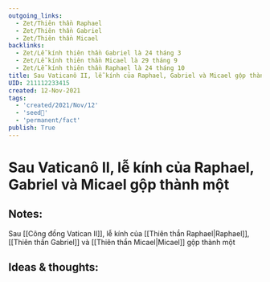 ```yaml
---
outgoing_links:
  - Zet/Thiên thần Raphael
  - Zet/Thiên thần Gabriel
  - Zet/Thiên thần Micael
backlinks:
  - Zet/Lễ kính thiên thần Gabriel là 24 tháng 3
  - Zet/Lễ kính thiên thần Micael là 29 tháng 9
  - Zet/Lễ kính thiên thần Raphael là 24 tháng 10
title: Sau Vaticanô II, lễ kính của Raphael, Gabriel và Micael gộp thành một
UID: 211112233415
created: 12-Nov-2021
tags:
  - 'created/2021/Nov/12'
  - 'seed🥜'
  - 'permanent/fact'
publish: True
---
```

# Sau Vaticanô II, lễ kính của Raphael, Gabriel và Micael gộp thành một

## Notes:
Sau [[Công đồng Vatican II]], lễ kính của [[Thiên thần Raphael|Raphael]], [[Thiên thần Gabriel]] và [[Thiên thần Micael|Micael]] gộp thành một

## Ideas & thoughts:


